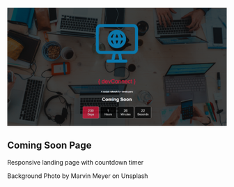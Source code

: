 ![Coming Soon Page](images/coming-soon-page-view.png)

## Coming Soon Page

Responsive landing page with countdown timer

Background Photo by Marvin Meyer on Unsplash
